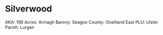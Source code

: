 # Silverwood

AKA: 198
Acres: Armagh
Barony: Seagoe
County: Oneilland East
PLU: Ulster
Parish: Lurgan